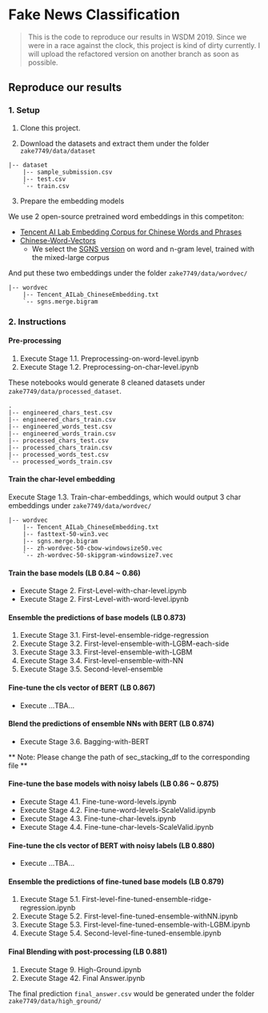 # Fake News Classification

> This is the code to reproduce our results in WSDM 2019. Since we were in a race against the clock, this project is kind of dirty currently. I will upload the refactored version on another branch as soon as possible.

## Reproduce our results

### 1. Setup

1. Clone this project.

2. Download the datasets and extract them under the folder `zake7749/data/dataset`

```
|-- dataset
    |-- sample_submission.csv
    |-- test.csv
    `-- train.csv
```

3. Prepare the embedding models

We use 2 open-source pretrained word embeddings in this competiton:

* [Tencent AI Lab Embedding Corpus for Chinese Words and Phrases](https://ai.tencent.com/ailab/nlp/embedding.html)
* [Chinese-Word-Vectors](https://github.com/Embedding/Chinese-Word-Vectors)
    * We select the [SGNS version](https://pan.baidu.com/s/1oJol-GaRMk4-8Ejpzxo6Gw) on word and n-gram level, trained with the mixed-large corpus

And put these two embeddings under the folder `zake7749/data/wordvec/`

```
|-- wordvec
    |-- Tencent_AILab_ChineseEmbedding.txt
    `-- sgns.merge.bigram
```

### 2. Instructions


#### Pre-processing

1. Execute Stage 1.1. Preprocessing-on-word-level.ipynb 
2. Execute Stage 1.2. Preprocessing-on-char-level.ipynb

These notebooks would generate 8 cleaned datasets under `zake7749/data/processed_dataset`. 

```
.
|-- engineered_chars_test.csv
|-- engineered_chars_train.csv
|-- engineered_words_test.csv
|-- engineered_words_train.csv
|-- processed_chars_test.csv
|-- processed_chars_train.csv
|-- processed_words_test.csv
`-- processed_words_train.csv

```

#### Train the char-level embedding

Execute Stage 1.3. Train-char-embeddings, which would output 3 char embeddings under `zake7749/data/wordvec/`

```
|-- wordvec
    |-- Tencent_AILab_ChineseEmbedding.txt
    |-- fasttext-50-win3.vec
    |-- sgns.merge.bigram
    |-- zh-wordvec-50-cbow-windowsize50.vec
    `-- zh-wordvec-50-skipgram-windowsize7.vec
```

#### Train the base models (LB 0.84 ~ 0.86)

* Execute Stage 2. First-Level-with-char-level.ipynb
* Execute Stage 2. First-Level-with-word-level.ipynb

#### Ensemble the predictions of base models (LB 0.873)

1. Execute Stage 3.1. First-level-ensemble-ridge-regression
2. Execute Stage 3.2. First-level-ensemble-with-LGBM-each-side
3. Execute Stage 3.3. First-level-ensemble-with-LGBM
4. Execute Stage 3.4. First-level-ensemble-with-NN
5. Execute Stage 3.5. Second-level-ensemble

#### Fine-tune the cls vector of BERT (LB 0.867)

* Execute ...TBA...

#### Blend the predictions of ensemble NNs with BERT (LB 0.874)

* Execute Stage 3.6. Bagging-with-BERT

** Note: Please change the path of sec_stacking_df to the corresponding file **

#### Fine-tune the base models with noisy labels (LB 0.86 ~ 0.875)

* Execute Stage 4.1. Fine-tune-word-levels.ipynb
* Execute Stage 4.2. Fine-tune-word-levels-ScaleValid.ipynb
* Execute Stage 4.3. Fine-tune-char-levels.ipynb
* Execute Stage 4.4. Fine-tune-char-levels-ScaleValid.ipynb

#### Fine-tune the cls vector of BERT with noisy labels (LB 0.880)

* Execute ...TBA...

#### Ensemble the predictions of fine-tuned base models (LB 0.879)

1. Execute Stage 5.1. First-level-fine-tuned-ensemble-ridge-regression.ipynb
2. Execute Stage 5.2. First-level-fine-tuned-ensemble-withNN.ipynb
3. Execute Stage 5.3. First-level-fine-tuned-ensemble-with-LGBM.ipynb
4. Execute Stage 5.4. Second-level-fine-tuned-ensemble.ipynb

#### Final Blending with post-processing (LB 0.881)

1. Execute Stage 9. High-Ground.ipynb
2. Execute Stage 42. Final Answer.ipynb

The final prediction `final_answer.csv` would be generated under the folder `zake7749/data/high_ground/`